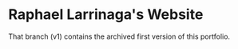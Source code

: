 # Raphael Larrinaga's Website

That branch (v1) contains the archived first version of this portfolio.
